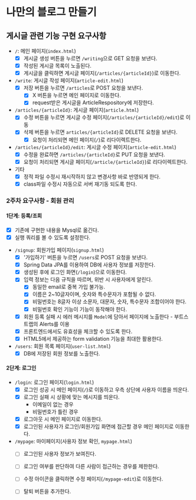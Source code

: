    # 나만의 블로그 만들기
   
   ## 게시글 관련 기능 구현 요구사항
   
   - `/`: 메인 페이지(`index.html`)
        - [x] 게시글 생성 버튼을 누르면 `/writing`으로 GET 요청을 보낸다.
        - [x] 작성된 게시글 목록이 노출된다.
        - [x] 게시글을 클릭하면 게시글 페이지(`/articles/{articleId}`)로 이동한다.
   
   - `/write`: 게시글 작성 페이지(`article-edit.html`)
        - [x] 저장 버튼을 누르면 `/articles`로 POST 요청을 보낸다.
            - [x] X 버튼을 누르면 메인 페이지로 이동한다.
            - [x] request받은 게시글을 ArticleRespository에 저장한다.
   
   - `/articles/{articleId}`: 게시글 페이지(`article.html`)
        - [x] 수정 버튼을 누르면 게시글 수정 페이지(`/articles/{articleId}/edit`)로 이동
        - [x] 삭제 버튼을 누르면 `articles/{articleId}`로 DELETE 요청을 보낸다.
            - [x] 요청이 처리되면 메인 페이지(`/`)로 리다이렉트한다.
   
   - `/articles/{articleId}/edit`: 게시글 수정 페이지(`article-edit.html`)
        - [x] 수정을 완료하면 `/articles/{articleId}`로 PUT 요청을 보낸다.
        - [x] 요청이 처리되면 게시글 페이지(`/article/{articleId}`)로 리다이렉트한다.
   
   - 기타
        - [x] 정적 파일 수정시 재시작하지 않고 변경사항 바로 반영되게 한다.
        - [x] class파일 수정시 자동으로 서버 재기동 되도록 한다.
        
   ### 2주차 요구사항 - 회원 관리
   
   #### 1단계: 등록/조회
   
   - [x] 기존에 구현한 내용을 Mysql로 옮긴다.
   - [x] 실행 쿼리를 볼 수 있도록 설정한다.
   
   - `/signup`: 회원가입 페이지(`signup.html`)
        - [x] '가입하기' 버튼을 누르면 `/users`로 POST 요청을 보낸다.
        - [x] Spring Data JPA를 이용하여 DB에 사용자 정보를 저장한다.
        - [x] 생성된 후에 로그인 화면(`/login`)으로 이동한다.
        - [x] 입력 정보는 다음 규칙을 따르며, 위반 시 사용자에게 알린다.
            - [x] 동일한 email로 중복 가입 불가능.
            - [x] 이름은 2~10글자이며, 숫자와 특수문자가 포함될 수 없다.
            - [x] 비밀번호는 8글자 이상 소문자, 대문자, 숫자, 특수문자 조합이어야 한다.
            - [x] 비밀번호 확인 기능이 기능이 동작해야 한다.
        - [x] 회원 등록 실패 시 에러 메시지를 `Model`에 담아서 페이지에 노출한다 - 부트스트랩의 Alerts를 이용
        - [x] 프론트엔드에서도 유효성을 체크할 수 있도록 한다.
        - [x] HTML5에서 제공하는 form validation 기능을 최대한 활용한다.
       
   - `/users`: 회원 목록 페이지(`user-list.html`)
        - [x] DB에 저장된 회원 정보를 노출한다.
        
   #### 2단계: 로그인
   
   - `/login`: 로그인 페이지(`login.html`)
        - [x] 로그인 성공 시 메인 페이지(`/`)로 이동하고 우측 상단에 사용자 이름을 띄운다.
        - [x] 로그인 실패 시 상황에 맞는 메시지를 띄운다.
            - 이메일이 없는 경우
            - 비밀번호가 틀린 경우
        - [x] 로그아웃 시 메인 페이지로 이동한다.
        - [x] 로그인된 사용자가 로그인/회원가입 화면에 접근할 경우 메인 페이지로 이동한다.
   
   - `/mypage`: 마이페이지(사용자 정보 확인, `mypage.html`)
        - [ ] 로그인된 사용자 정보가 보여진다.
        - [ ] 로그인 여부를 판단하여 다른 사람이 접근하는 경우를 제한한다.
        - [ ] 수정 아이콘을 클릭하면 수정 페이지(`/mypage-edit`)로 이동한다.
        - [ ] 탈퇴 버튼을 추가한다.

